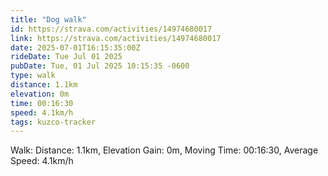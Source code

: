 ```yaml
---
title: "Dog walk"
id: https://strava.com/activities/14974680017
link: https://strava.com/activities/14974680017
date: 2025-07-01T16:15:35:00Z
rideDate: Tue Jul 01 2025
pubDate: Tue, 01 Jul 2025 10:15:35 -0600
type: walk
distance: 1.1km
elevation: 0m
time: 00:16:30
speed: 4.1km/h
tags: kuzco-tracker
---
```

Walk: Distance: 1.1km, Elevation Gain: 0m, Moving Time: 00:16:30, Average Speed: 4.1km/h